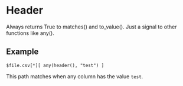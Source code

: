 
# Header

Always returns True to matches() and to_value(). Just a signal to other functions like any().

## Example

    $file.csv[*][ any(header(), "test") ]

This path matches when any column has the value `test`.



